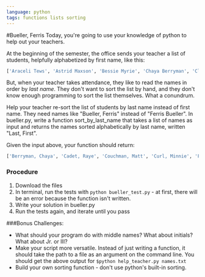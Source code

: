 ```yaml
---
language: python
tags: functions lists sorting
---
```

#Bueller, Ferris
Today, you're going to use your knowledge of python to help out your teachers.

At the beginning of the semester, the office sends your teacher a list of students, helpfully alphabetized by first name, like this:

```python
['Araceli Tews', 'Astrid Maxson', 'Bessie Myrie', 'Chaya Berryman', 'Cliff Okeefe', 'Deetta Gillian', 'Edmundo Vitolo', 'Gilberte Ragin', 'Gustavo Wethington', 'Howard Luby', 'Lasonya Strong', 'Loreta Gilliard', 'Matt Couchman', 'Merissa Ferro', 'Mickey Turnbough', 'Minnie Curl', 'Raye Cadet', 'Stan Jawad', 'Thao Hinton', 'Werner Paek']
```
But, when your teacher takes attendance, they like to read the names in order by *last name*. They don't want to sort the list by hand, and they don't know enough programming to sort the list themselves. What a conundrum.

Help your teacher re-sort the list of students by last name instead of first name. They need names like "Bueller, Ferris" instead of "Ferris Bueller". In bueller.py, write a function sort_by_last_name that takes a list of names as input and returns the names sorted alphabetically by last name, written "Last, First".

Given the input above, your function should return:
```python
['Berryman, Chaya', 'Cadet, Raye', 'Couchman, Matt', 'Curl, Minnie', 'Ferro, Merissa', 'Gillian, Deetta', 'Gilliard, Loreta', 'Hinton, Thao', 'Jawad, Stan', 'Luby, Howard', 'Maxson, Astrid', 'Myrie, Bessie', 'Okeefe, Cliff', 'Paek, Werner', 'Ragin, Gilberte', 'Strong, Lasonya', 'Tews, Araceli', 'Turnbough, Mickey', 'Vitolo, Edmundo', 'Wethington, Gustavo']
```
### Procedure
1. Download the files
2. In terminal, run the tests with `python bueller_test.py` - at first, there will be an error because the function isn't written.
3. Write your solution in bueller.py
4. Run the tests again, and iterate until you pass

###Bonus Challenges:
 - What should your program do with middle names? What about initials? What about Jr. or III?
 - Make your script more versatile. Instead of just writing a function, it should take the path to a file as an argument on the command line.  You should get the above output for `$python help_teacher.py names.txt`
 - Build your own sorting function - don't use python's built-in sorting.
